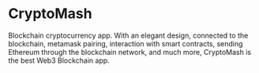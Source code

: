 # CryptoMash
Blockchain cryptocurrency app. With an elegant design, connected to the blockchain, metamask pairing, interaction with smart contracts, sending Ethereum through the blockchain network, and much more, CryptoMash is the best Web3 Blockchain app.
